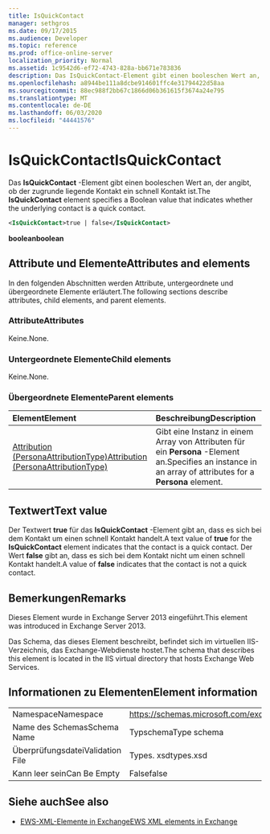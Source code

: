 ```yaml
---
title: IsQuickContact
manager: sethgros
ms.date: 09/17/2015
ms.audience: Developer
ms.topic: reference
ms.prod: office-online-server
localization_priority: Normal
ms.assetid: 1c9542d6-ef72-4743-828a-bb671e783836
description: Das IsQuickContact-Element gibt einen booleschen Wert an, der angibt, ob der zugrunde liegende Kontakt ein schnell Kontakt ist.
ms.openlocfilehash: a8944be111a8dcbe914601ffc4e31794422d58aa
ms.sourcegitcommit: 88ec988f2bb67c1866d06b361615f3674a24e795
ms.translationtype: MT
ms.contentlocale: de-DE
ms.lasthandoff: 06/03/2020
ms.locfileid: "44441576"
---
```

# <a name="isquickcontact"></a><span data-ttu-id="c0fc5-103">IsQuickContact</span><span class="sxs-lookup"><span data-stu-id="c0fc5-103">IsQuickContact</span></span>

<span data-ttu-id="c0fc5-104">Das **IsQuickContact** -Element gibt einen booleschen Wert an, der angibt, ob der zugrunde liegende Kontakt ein schnell Kontakt ist.</span><span class="sxs-lookup"><span data-stu-id="c0fc5-104">The **IsQuickContact** element specifies a Boolean value that indicates whether the underlying contact is a quick contact.</span></span> 
  
```XML
<IsQuickContact>true | false</IsQuickContact>
```

 <span data-ttu-id="c0fc5-105">**boolean**</span><span class="sxs-lookup"><span data-stu-id="c0fc5-105">**boolean**</span></span>
## <a name="attributes-and-elements"></a><span data-ttu-id="c0fc5-106">Attribute und Elemente</span><span class="sxs-lookup"><span data-stu-id="c0fc5-106">Attributes and elements</span></span>

<span data-ttu-id="c0fc5-107">In den folgenden Abschnitten werden Attribute, untergeordnete und übergeordnete Elemente erläutert.</span><span class="sxs-lookup"><span data-stu-id="c0fc5-107">The following sections describe attributes, child elements, and parent elements.</span></span>
  
### <a name="attributes"></a><span data-ttu-id="c0fc5-108">Attribute</span><span class="sxs-lookup"><span data-stu-id="c0fc5-108">Attributes</span></span>

<span data-ttu-id="c0fc5-109">Keine.</span><span class="sxs-lookup"><span data-stu-id="c0fc5-109">None.</span></span>
  
### <a name="child-elements"></a><span data-ttu-id="c0fc5-110">Untergeordnete Elemente</span><span class="sxs-lookup"><span data-stu-id="c0fc5-110">Child elements</span></span>

<span data-ttu-id="c0fc5-111">Keine.</span><span class="sxs-lookup"><span data-stu-id="c0fc5-111">None.</span></span>
  
### <a name="parent-elements"></a><span data-ttu-id="c0fc5-112">Übergeordnete Elemente</span><span class="sxs-lookup"><span data-stu-id="c0fc5-112">Parent elements</span></span>

|<span data-ttu-id="c0fc5-113">**Element**</span><span class="sxs-lookup"><span data-stu-id="c0fc5-113">**Element**</span></span>|<span data-ttu-id="c0fc5-114">**Beschreibung**</span><span class="sxs-lookup"><span data-stu-id="c0fc5-114">**Description**</span></span>|
|:-----|:-----|
|[<span data-ttu-id="c0fc5-115">Attribution (PersonaAttributionType)</span><span class="sxs-lookup"><span data-stu-id="c0fc5-115">Attribution (PersonaAttributionType)</span></span>](attribution-personaattributiontype.md) <br/> |<span data-ttu-id="c0fc5-116">Gibt eine Instanz in einem Array von Attributen für ein **Persona** -Element an.</span><span class="sxs-lookup"><span data-stu-id="c0fc5-116">Specifies an instance in an array of attributes for a **Persona** element.</span></span>  <br/> |
   
## <a name="text-value"></a><span data-ttu-id="c0fc5-117">Textwert</span><span class="sxs-lookup"><span data-stu-id="c0fc5-117">Text value</span></span>

<span data-ttu-id="c0fc5-118">Der Textwert **true** für das **IsQuickContact** -Element gibt an, dass es sich bei dem Kontakt um einen schnell Kontakt handelt.</span><span class="sxs-lookup"><span data-stu-id="c0fc5-118">A text value of **true** for the **IsQuickContact** element indicates that the contact is a quick contact.</span></span> <span data-ttu-id="c0fc5-119">Der Wert **false** gibt an, dass es sich bei dem Kontakt nicht um einen schnell Kontakt handelt.</span><span class="sxs-lookup"><span data-stu-id="c0fc5-119">A value of **false** indicates that the contact is not a quick contact.</span></span> 
  
## <a name="remarks"></a><span data-ttu-id="c0fc5-120">Bemerkungen</span><span class="sxs-lookup"><span data-stu-id="c0fc5-120">Remarks</span></span>

<span data-ttu-id="c0fc5-121">Dieses Element wurde in Exchange Server 2013 eingeführt.</span><span class="sxs-lookup"><span data-stu-id="c0fc5-121">This element was introduced in Exchange Server 2013.</span></span>
  
<span data-ttu-id="c0fc5-122">Das Schema, das dieses Element beschreibt, befindet sich im virtuellen IIS-Verzeichnis, das Exchange-Webdienste hostet.</span><span class="sxs-lookup"><span data-stu-id="c0fc5-122">The schema that describes this element is located in the IIS virtual directory that hosts Exchange Web Services.</span></span>
  
## <a name="element-information"></a><span data-ttu-id="c0fc5-123">Informationen zu Elementen</span><span class="sxs-lookup"><span data-stu-id="c0fc5-123">Element information</span></span>

|||
|:-----|:-----|
|<span data-ttu-id="c0fc5-124">Namespace</span><span class="sxs-lookup"><span data-stu-id="c0fc5-124">Namespace</span></span>  <br/> |https://schemas.microsoft.com/exchange/services/2006/types  <br/> |
|<span data-ttu-id="c0fc5-125">Name des Schemas</span><span class="sxs-lookup"><span data-stu-id="c0fc5-125">Schema Name</span></span>  <br/> |<span data-ttu-id="c0fc5-126">Typschema</span><span class="sxs-lookup"><span data-stu-id="c0fc5-126">Type schema</span></span>  <br/> |
|<span data-ttu-id="c0fc5-127">Überprüfungsdatei</span><span class="sxs-lookup"><span data-stu-id="c0fc5-127">Validation File</span></span>  <br/> |<span data-ttu-id="c0fc5-128">Types. xsd</span><span class="sxs-lookup"><span data-stu-id="c0fc5-128">types.xsd</span></span>  <br/> |
|<span data-ttu-id="c0fc5-129">Kann leer sein</span><span class="sxs-lookup"><span data-stu-id="c0fc5-129">Can Be Empty</span></span>  <br/> |<span data-ttu-id="c0fc5-130">False</span><span class="sxs-lookup"><span data-stu-id="c0fc5-130">false</span></span>  <br/> |
   
## <a name="see-also"></a><span data-ttu-id="c0fc5-131">Siehe auch</span><span class="sxs-lookup"><span data-stu-id="c0fc5-131">See also</span></span>



- [<span data-ttu-id="c0fc5-132">EWS-XML-Elemente in Exchange</span><span class="sxs-lookup"><span data-stu-id="c0fc5-132">EWS XML elements in Exchange</span></span>](ews-xml-elements-in-exchange.md)

